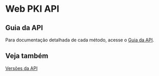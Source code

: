 ﻿# Web PKI API

## Guia da API

<!-- Direct link to avoid DocFX warning -->
Para documentação detalhada de cada método, acesse o [Guia da API](https://docs.lacunasoftware.com/en-us/content/typedocs/web-pki/classes/_lacuna_web_pki_d_.lacunawebpki.html).

## Veja também

[Versões da API](versions.md)